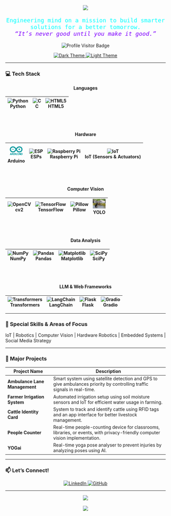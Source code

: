 <p align="center">
  <img src="https://capsule-render.vercel.app/api?type=waving&color=00FFFF,7F00FF&height=160&section=header&text=Shaurya%20Gupta&fontSize=56&fontWeight=700&fontColor=00FFFF&animation=fadeIn" />
</p>

<p align="center" style="font-size: 18px; font-family: monospace; color:#00FFFF;">
  Engineering mind on a mission to build smarter solutions for a better tomorrow.<br />
  <em style="color:#7F00FF;">“It’s never good until you make it good.”</em>
</p>
<p align="center">
  <img src="https://visitor-badge.laobi.icu/badge?page_id=shaurya-g123" alt="Profile Visitor Badge" />
</p>

<p align="center">
  <a href="https://github.com/shaurya-g123?tab=overview&theme=dark" target="_blank">
    <img src="https://img.shields.io/badge/Theme-Dark-121212?style=for-the-badge&logo=github&logoColor=00FFFF" alt="Dark Theme" />
  </a>
  <a href="https://github.com/shaurya-g123?tab=overview&theme=light" target="_blank">
    <img src="https://img.shields.io/badge/Theme-Light-F0F0F0?style=for-the-badge&logo=github&logoColor=7F00FF" alt="Light Theme" />
  </a>
</p>

---

### 💻 Tech Stack

<div align="center">

#### Languages  

| <img alt="Python" src="https://cdn.jsdelivr.net/gh/devicons/devicon/icons/python/python-original.svg" width="40" /><br>Python | <img alt="C" src="https://cdn.jsdelivr.net/gh/devicons/devicon/icons/c/c-original.svg" width="40" /><br>C | <img alt="HTML5" src="https://cdn.jsdelivr.net/gh/devicons/devicon/icons/html5/html5-original.svg" width="40" /><br>HTML5 |
| :---: | :---: | :---: |


<br /><br />

#### Hardware  

| <img alt="Arduino" src="https://raw.githubusercontent.com/devicons/devicon/master/icons/arduino/arduino-original-wordmark.svg" width="40" /><br>Arduino | <img alt="ESP" src="https://upload.wikimedia.org/wikipedia/commons/0/00/Espressif_logo.svg" width="40" /><br>ESPs | <img alt="Raspberry Pi" src="https://upload.wikimedia.org/wikipedia/commons/thumb/5/5f/Raspberry_Pi_Logo.svg/1024px-Raspberry_Pi_Logo.svg.png" width="40" /><br>Raspberry Pi | <img alt="IoT" src="https://cdn-icons-png.flaticon.com/512/1239/1239337.png" width="40" /><br>IoT (Sensors & Actuators) |
| :---: | :---: | :---: | :---: |


<br /><br />

#### Computer Vision  

| <img alt="OpenCV" src="https://upload.wikimedia.org/wikipedia/commons/5/5f/OpenCV_Logo_with_text_svg_version.svg" width="40" /><br>cv2 | <img alt="TensorFlow" src="https://cdn.jsdelivr.net/gh/devicons/devicon/icons/tensorflow/tensorflow-original.svg" width="40" /><br>TensorFlow | <img alt="Pillow" src="https://pillow.readthedocs.io/en/stable/_static/pillow-logo-light-text.svg" width="40" /><br>Pillow | <img alt="YOLO" src="https://raw.githubusercontent.com/AlexeyAB/darknet/master/data/dog.jpg" width="40" /><br>YOLO |
| :---: | :---: | :---: | :---: |


<br /><br />

#### Data Analysis  

| <img alt="NumPy" src="https://numpy.org/images/favicon.ico" width="40" /><br>NumPy | <img alt="Pandas" src="https://pandas.pydata.org/static/img/pandas_mark.svg" width="40" /><br>Pandas | <img alt="Matplotlib" src="https://matplotlib.org/_static/images/favicon.png" width="40" /><br>Matplotlib | <img alt="SciPy" src="https://docs.scipy.org/doc/scipy/reference/scipy-logo.svg" width="40" /><br>SciPy |
| :---: | :---: | :---: | :---: |

<br /><br />

#### LLM & Web Frameworks  

| <img alt="Transformers" src="https://huggingface.co/front/assets/huggingface_logo.svg" width="40" /><br>Transformers | <img alt="LangChain" src="https://avatars.githubusercontent.com/u/97630546?s=200&v=4" width="40" /><br>LangChain | <img alt="Flask" src="https://flask.palletsprojects.com/en/2.3.x/_images/flask-logo.png" width="40" /><br>Flask | <img alt="Gradio" src="https://gradio.app/assets/gradio-icon-color.svg" width="40" /><br>Gradio |
| :---: | :---: | :---: | :---: |


</div>

---

### 🎯 Special Skills & Areas of Focus  
IoT | Robotics | Computer Vision | Hardware Robotics | Embedded Systems | Social Media Strategy

---

### 🚀 Major Projects

<div align="center" markdown="1">

| Project Name              | Description                                                                                                 |
|--------------------------|-------------------------------------------------------------------------------------------------------------|
| **Ambulance Lane Management** | Smart system using satellite detection and GPS to give ambulances priority by controlling traffic signals in real-time. |
| **Farmer Irrigation System**   | Automated irrigation setup using soil moisture sensors and IoT for efficient water usage in farming.                |
| **Cattle Identity Card**       | System to track and identify cattle using RFID tags and an app interface for better livestock management.            |
| **People Counter**             | Real-time people-counting device for classrooms, libraries, or events, with privacy-friendly computer vision implementation. |
| **YOGai**                     | Real-time yoga pose analyser to prevent injuries by analyzing poses using AI.                                      |

</div>

---

### 📫 Let’s Connect!  

<p align="center">
  <a href="https://www.linkedin.com/in/guptshaurya" target="_blank">
    <img src="https://img.shields.io/badge/LinkedIn-0A66C2?style=for-the-badge&logo=linkedin&logoColor=white" alt="LinkedIn" />
  </a>
  <a href="https://github.com/shaurya-g123" target="_blank">
    <img src="https://img.shields.io/badge/GitHub-181717?style=for-the-badge&logo=github&logoColor=white" alt="GitHub" />
  </a>
</p>

---

<p align="center">
  <img src="https://github-readme-stats.vercel.app/api?username=shaurya-g123&show_icons=true&theme=radical&hide_border=true" />
</p>

<p align="center">
  <img src="https://github-readme-streak-stats.herokuapp.com/?user=shaurya-g123&theme=radical" />
</p>
